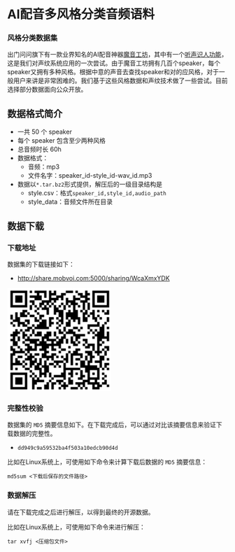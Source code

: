 # AI配音多风格分类音频语料

### 风格分类数据集

出门问问旗下有一款业界知名的AI配音神器[魔音工坊](https://www.moyin.com/)，其中有一个[听声识人功能](https://mp.weixin.qq.com/s/6grvwjEiHVyubdagVewXCA)，这是我们对声纹系统应用的一次尝试。由于魔音工坊拥有几百个speaker，每个speaker又拥有多种风格。根据中意的声音去查找speaker和对的应风格，对于一般用户来讲是非常困难的。我们基于这些风格数据和声纹技术做了一些尝试。目前选择部分数据面向公众开放。

## 数据格式简介
  - 一共 50 个 speaker
  - 每个 speaker 包含至少两种风格
  - 总音频时长 60h
  - 数据格式：
    - 音频：mp3
    - 文件名字：speaker_id-style_id-wav_id.mp3
  - 数据以`*.tar.bz2`形式提供，解压后的一级目录结构是
    - style.csv：格式`speaker_id,style_id,audio_path`
    - style_data：音频文件所在目录


## 数据下载

### 下载地址

数据集的下载链接如下：
  - http://share.mobvoi.com:5000/sharing/WcaXmxYDK

  ![下载链接](../images/qr_code_style_data.png)

### 完整性校验

数据集的 `MD5` 摘要信息如下。在下载完成后，可以通过对比该摘要信息来验证下载数据的完整性。
  - `dd949c9a59532ba4f503a10edcb90d4d`

比如在Linux系统上，可使用如下命令来计算下载后数据的 `MD5` 摘要信息：

  ```shell
  md5sum <下载后保存的文件路径>
  ```

### 数据解压

请在下载完成之后进行解压，以得到最终的开源数据。

比如在Linux系统上，可使用如下命令来进行解压：

  ```shell
  tar xvfj <压缩包文件>
  ```
